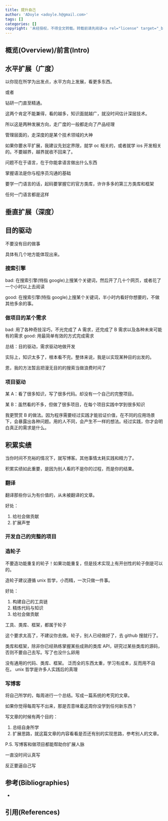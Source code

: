 ```yaml
---
title: 提升自己
author: 'ADoyle <adoyle.h@gmail.com>'
tags: []
categories: []
copyright: '未经授权，不得全文转载。转载前请先阅读<a rel="license" target="_blank" href="//adoyle.me/blog/copyright.html">本站版权声明</a>'
---
```



## 概览(Overview)/前言(Intro)


<!-- more -->




## 水平扩展（广度）


以你现在所学为出发点，水平方向上发展，看更多东西。

或者

钻研一门直至精通。

这两个肯定不能兼得，看的越多，知识面就越广，就没时间估计深层技术。

所以这是两种发展方向，走广度的一般都走向了产品经理


管理层面的，走深度的是某个技术领域的大神


如果你要水平扩展，我建议先划定界限，就学 oc 相关的，或者就学 ios 开发相关的。不要越界，越界就收不回来了。


问题不在于语言，在于你能拿语言做出什么东西


掌握语法是你与程序员沟通的基础


要学一门语言的话，起码要掌握它的官方类库，许许多多的第三方类库和框架


任何一门语言都是这样


## 垂直扩展（深度）

## 目的驱动
不要没有目的做事

具体有几个地方能体现出来。

### 搜索引擎

bad: 在搜索引擎(特指 google)上搜某个关键词，然后开了几十个网页，或者花了一个小时以上去阅读

good: 在搜索引擎(特指 google)上搜某个关键词，半小时内看好你想要的，不做其他多余的事。

### 做项目的某个需求

bad: 用了各种奇技淫巧，不光完成了 A 需求，还完成了 B 需求以及各种未来可能有的需求
good: 用最简单有效的方式完成需求


总结：目的驱动，需求驱动地做开发


实际上，知识太多了，根本看不完。整体来说，我是以实现某种目的出发的。


恩，我的方法暂且把漫无目的的搜索当做浪费时间了


### 项目驱动

某 A：看了很多知识，写了很多代码。却没有一个自己的完整项目。

某 B：虽然看的不多，但做了很多项目，在每个项目实践中学到很多知识

我更赞赏 B 的做法。因为程序需要经过实践才能验证价值，在不同的应用场景下，会暴露出各种问题。用的人不同，会产生不一样的想法。经过实践，你才会明白真正的需求是什么。



## 积累实绩

当你时间不充裕的情况下，就写博客。其他事情太耗实践和精力了。

积累实绩如此重要，是因为别人看的不是你的过程，而是你的结果。




### 翻译

翻译那些你认为有价值的，从未被翻译的文章。

好处：

1. 给社会做贡献
2. 扩展声誉


### 开发自己的完整的项目

### 造轮子


不要造功能重复的轮子！如果功能重复，但是技术实现上有开创性的轮子倒是可以的。

造轮子建议遵循 unix 哲学，小而精，一次只做一件事。

好处：
1. 构建自己的工具链
2. 精炼代码与知识
3. 给社会做贡献


工具、类库、框架，都属于轮子


这个要求太高了，不建议你去做。轮子，别人已经做好了，去 github 搜就行了。


类库和框架，除非你已经熟练掌握某些成熟的类库 API，研究过某些类库的源码，否则不要自己去写。写了也没什么卵用

没有通用的代码、类库、框架。
泛而全的东西太重，学习有成本，反而用不自在。
unix 哲学是许多人实践后的真理




### 写博客


将自己所学的，每周进行一个总结。写成一篇系统的考究的文章。

如果你觉得每周写不出来，那是否意味着这周你没学到任何新东西？

写文章的时候有两个目的：

1. 总结自身所学
2. 扩展思路，就这篇文章的内容看看是否还有别的实现思路，参考别人的文章。

P.S. 写博客和做项目都能帮助你扩展人脉


一直没时间认真写

反正要逼自己写



## 参考(Bibliographies)
- [][B1]

## 引用(References)
[^1]: [][R1]


<!-- 以下是相关链接 -->

[R1]: <url> "备注"

[B1]: <url> "备注"

